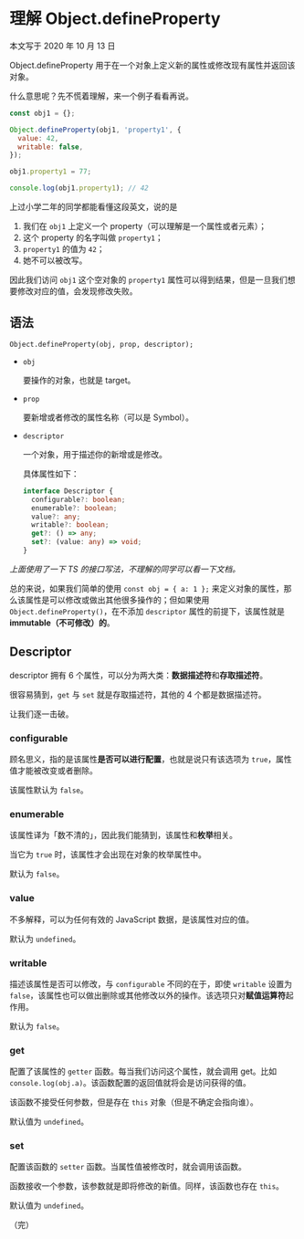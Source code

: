 # 理解 Object.defineProperty

本文写于 2020 年 10 月 13 日

Object.defineProperty 用于在一个对象上定义新的属性或修改现有属性并返回该对象。

什么意思呢？先不慌着理解，来一个例子看看再说。

```javascript
const obj1 = {};

Object.defineProperty(obj1, 'property1', {
  value: 42,
  writable: false,
});

obj1.property1 = 77;

console.log(obj1.property1); // 42
```

上过小学二年的同学都能看懂这段英文，说的是

1. 我们在 `obj1` 上定义一个 property（可以理解是一个属性或者元素）；
2. 这个 property 的名字叫做 `property1`；
3. `property1` 的值为 `42`；
4. 她不可以被改写。

因此我们访问 `obj1` 这个空对象的 `property1` 属性可以得到结果，但是一旦我们想要修改对应的值，会发现修改失败。

## 语法

`Object.defineProperty(obj, prop, descriptor);`

- `obj`

  要操作的对象，也就是 target。

- `prop`

  要新增或者修改的属性名称（可以是 Symbol）。

- `descriptor`

  一个对象，用于描述你的新增或是修改。

  具体属性如下：

  ```ts
  interface Descriptor {
    configurable?: boolean;
    enumerable?: boolean;
    value?: any;
    writable?: boolean;
    get?: () => any;
    set?: (value: any) => void;
  }
  ```

_上面使用了一下 TS 的接口写法，不理解的同学可以看一下文档。_

总的来说，如果我们简单的使用 `const obj = { a: 1 };` 来定义对象的属性，那么该属性是可以修改或做出其他很多操作的；但如果使用 `Object.defineProperty()`，在不添加 `descriptor` 属性的前提下，该属性就是**immutable（不可修改）的**。

## Descriptor

descriptor 拥有 6 个属性，可以分为两大类：**数据描述符**和**存取描述符**。

很容易猜到，`get` 与 `set` 就是存取描述符，其他的 4 个都是数据描述符。

让我们逐一击破。

### configurable

顾名思义，指的是该属性**是否可以进行配置**，也就是说只有该选项为 `true`，属性值才能被改变或者删除。

该属性默认为 `false`。

### enumerable

该属性译为「数不清的」，因此我们能猜到，该属性和**枚举**相关。

当它为 `true` 时，该属性才会出现在对象的枚举属性中。

默认为 `false`。

### value

不多解释，可以为任何有效的 JavaScript 数据，是该属性对应的值。

默认为 `undefined`。

### writable

描述该属性是否可以修改，与 `configurable` 不同的在于，即使 `writable` 设置为 `false`，该属性也可以做出删除或其他修改以外的操作。该选项只对**赋值运算符**起作用。

默认为 `false`。

### get

配置了该属性的 `getter` 函数。每当我们访问这个属性，就会调用 get。比如 `console.log(obj.a)`。该函数配置的返回值就将会是访问获得的值。

该函数不接受任何参数，但是存在 `this` 对象（但是不确定会指向谁）。

默认值为 `undefined`。

### set

配置该函数的 `setter` 函数。当属性值被修改时，就会调用该函数。

函数接收一个参数，该参数就是即将修改的新值。同样，该函数也存在 `this`。

默认值为 `undefined`。

（完）
